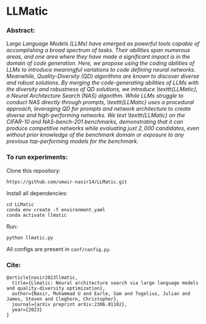 # LLMatic

### Abstract:
_Large Language Models (LLMs) have emerged as powerful tools capable of accomplishing a broad spectrum of tasks. Their abilities span numerous areas, and one area where they have made a significant impact is in the domain of code generation. Here, we propose using the coding abilities of LLMs to introduce meaningful variations to code defining neural networks. Meanwhile, Quality-Diversity (QD) algorithms are known to discover diverse and robust solutions. By merging the code-generating abilities of LLMs with the diversity and robustness of QD solutions, we introduce \texttt{LLMatic}, a Neural Architecture Search (NAS) algorithm. While LLMs struggle to conduct NAS directly through prompts, \texttt{LLMatic} uses a procedural approach, leveraging QD for prompts and network architecture to create diverse and high-performing networks. We test \texttt{LLMatic} on the CIFAR-10 and NAS-bench-201 benchmarks, demonstrating that it can produce competitive networks while evaluating just $2,000$ candidates, even without prior knowledge of the benchmark domain or exposure to any previous top-performing models for the benchmark._

### To run experiments:

Clone this repository:

```https://github.com/umair-nasir14/LLMatic.git```

Install all dependencies:

```
cd LLMatic
conda env create -f environment.yaml
conda activate llmatic
```

Run:

```python llmatic.py```

All configs are present in `conf/config.py`.

### Cite:

```
@article{nasir2023llmatic,
  title={Llmatic: Neural architecture search via large language models and quality-diversity optimization},
  author={Nasir, Muhammad U and Earle, Sam and Togelius, Julian and James, Steven and Cleghorn, Christopher},
  journal={arXiv preprint arXiv:2306.01102},
  year={2023}
}
```
